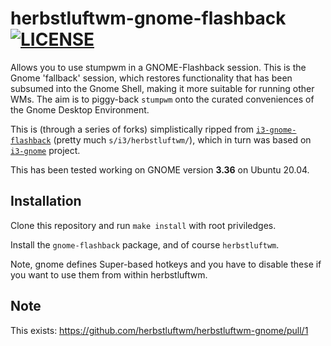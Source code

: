 # herbstluftwm-gnome-flashback [![LICENSE](http://img.shields.io/badge/license-MIT-blue.svg?style=flat)](http://choosealicense.com/licenses/mit/)

Allows you to use stumpwm in a GNOME-Flashback session.  This is the Gnome 'fallback' session, which restores functionality that has been subsumed into the Gnome Shell, making it more suitable for running other WMs.  The aim is to piggy-back `stumpwm` onto the curated conveniences of the Gnome Desktop Environment.

This is (through a series of forks) simplistically ripped from [`i3-gnome-flashback`](https://github.com/deuill/i3-gnome-flashback) (pretty much `s/i3/herbstluftwm/`), which in turn was based on  [`i3-gnome`](https://github.com/lvillani/i3-gnome) project.

This has been tested working on GNOME version **3.36** on Ubuntu 20.04.

## Installation

Clone this repository and run `make install` with root priviledges.

Install the `gnome-flashback` package, and of course `herbstluftwm`.

Note, gnome defines Super-based hotkeys and you have to disable these if you want to use them from within herbstluftwm.

## Note

This exists: https://github.com/herbstluftwm/herbstluftwm-gnome/pull/1  
